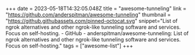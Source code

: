 +++
date = 2023-05-18T14:32:05.048Z
title = "awesome-tunneling"
link = "https://github.com/anderspitman/awesome-tunneling"
thumbnail = "https://github.githubassets.com/pinned-octocat.svg"
snippet="List of ngrok alternatives and other ngrok-like tunneling software and services. Focus on self-hosting. - GitHub - anderspitman/awesome-tunneling: List of ngrok alternatives and other ngrok-like tunneling software and services. Focus on self-hosting."
tags = ["awesome-list"]
+++
